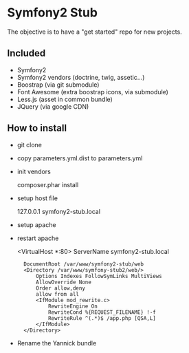 Symfony2 Stub
=============

The objective is to have a "get started" repo for new projects.

Included
--------

* Symfony2
* Symfony2 vendors (doctrine, twig, assetic...)
* Boostrap (via git submodule)
* Font Awesome (extra boostrap icons, via submodule)
* Less.js (asset in common bundle)
* JQuery (via google CDN)

How to install
--------------

* git clone
* copy parameters.yml.dist to parameters.yml
* init vendors

	composer.phar install

* setup host file

	127.0.0.1 	symfony2-stub.local

* setup apache
* restart apache

	<VirtualHost *:80>
	    ServerName symfony2-stub.local

	    DocumentRoot /var/www/symfony2-stub/web
	    <Directory /var/www/symfony-stub2/web/>
	        Options Indexes FollowSymLinks MultiViews
	        AllowOverride None
	        Order allow,deny
	        allow from all
	        <IfModule mod_rewrite.c>
	            RewriteEngine On
	            RewriteCond %{REQUEST_FILENAME} !-f
	            RewriteRule ^(.*)$ /app.php [QSA,L]
	        </IfModule>
	    </Directory>
	</VirtualHost>

* Rename the Yannick bundle